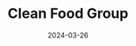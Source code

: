 ---  
layout: startup_page  
title: "Clean Food Group"  
id: "cleanfood.group"  
permalink: "/cleanfoodgroupcleanfood.group03262024/"  
website: "https://cleanfood.group/"  
funding_round: ""  
funding_amount: "£2.5M"  
investors: "Clean Growth Fund"  
about: "Clean Food Group (CFG) develops sustainable oil and fat alternatives using food waste, scalable yeast strains, and fermentation technology. Their primary product is a palm oil substitute designed as a drop-in ingredient for various applications, offering a 90% reduction in greenhouse gases compared to traditional palm oil. This addresses the environmental concerns associated with traditional oil and fat production."  
markets: "Food Technology, Climate Tech, Biotechnology"  
hq: "London, England, United Kingdom"  
founded_year: "2019"  
linkedin: "https://www.linkedin.com/company/clean-food-group-ltd"  
twitter: "https://twitter.com/cleanfoodgroup_"  
instagram: ""  
facebook: ""  
crunchbase: "https://www.crunchbase.com/organization/clean-food-group"  
pitchbook: "https://pitchbook.com/profiles/company/503015-32"  

date_display: "26-Mar-2024"  
date: "2024-03-26"

# SEO Optimization  
meta_title: "Clean Food Group -  Funding (£2.5M)"  
meta_description: "Clean Food Group, Clean Food Group (CFG) develops sustainable oil and fat alternatives using food waste, scalable yeast strains, and fermentation technology. Their prim..."  
meta_keywords: "Clean Food Group, Food Technology, Climate Tech, Biotechnology,  funding"  
canonical_url: "https://startup.projectstartups.com/cleanfoodgroupcleanfood.group03262024/"  
---